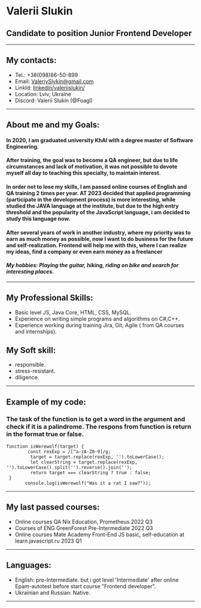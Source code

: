 # **Valerii Slukin**
## Candidate to position **Junior Frontend Developer**
---

## My contacts:
+ Tel.:  +38(098)86-50-899
+ Email: ValeriySlykin@gmail.com
+ LinkId: [linkedin/valeriislukin/]("https://www.linkedin.com/in/valeriislukin/")
+ Location: Lviv, Ukraine
+ Discord: Valerii Slukin (@Foagl)
---
## About me and my Goals:
#### In 2020, I am graduated university KhAI with a degree master of Software Engineering.
#### After training, the goal was to become a QA engineer, but due to life circumstances and lack of motivation, it was not possible to devote myself all day to teaching this specialty, to maintain interest.
#### In order not to lose my skills, I am  passed online courses of English and QA training 2 times per year. AT 2023 decided that applied programming (participate in the development process) is more interesting, while studied the JAVA language at the institute, but due to the high entry threshold and the popularity of the JavaScript language, i am decided to study this language now. 
#### After several years of work in another industry, where my priority was to earn as much money as possible, now I want to do business for the future and self-realization. Frontend will help me with this, where I can realize my ideas, find a company or even earn money as a freelancer
#### *My hobbies: Playing the guitar, hiking, riding on bike and search for interesting places.*
---
## My Professional Skills:
* Basic level JS, Java Core, HTML, CSS, MySQL.
* Experience on writing simple programs and algorithms on C#,C++.
* Experience working during training Jira, Git, Agile ( from QA courses and internships).
## My Soft skill:
* responsible.
* stress-resistant.
* diligence.
---
## Example of  my code: 
### The task of the function is to get a word in the argument and check if it is a palindrome. The respons from function is return in the format true or false. 
```
function isWerewolf(target) {
        const rexExp = /[^a-zA-Z0-9]/g;
         target = target.replace(rexExp, '').toLowerCase();
         let clearString = target.replace(rexExp, '').toLowerCase().split('').reverse().join('');
         return target === clearString ? true : false;
 }
       console.log(isWerewolf("Was it a rat I saw?"));
```
---
## My last passed courses:
* Online courses    QA Nix Education, Prometheus    2022 Q3
* Courses of ENG    GreenForest Pre-Intermediate	2022 Q3
* Online courses    Mate Academy Front-End JS basic, self-education at learn.javascript.ru    2023 Q1
---
## Languages:
* English:   pre-Intermediate.  but i got level 'Intermediate' after online Epam-autotest before start course "Frontend developer". 
* Ukrainian and Russian: Native.  
---


